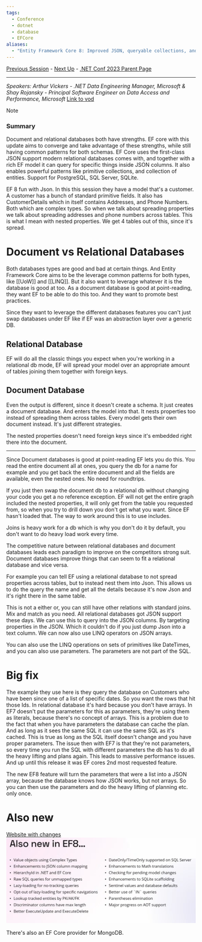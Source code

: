 ```yaml
---
tags:
  - Conference
  - dotnet
  - database
  - EFCore
aliases:
  - "Entity Framework Core 8: Improved JSON, queryable collections, and more..."
---
```

[Previous Session](What's%20new%20in%20Csharp%2012.md) - [Next Up](dotnet%20💖%20AI.md) - [.NET Conf 2023 Parent Page](../README.md)

---
_Speakers:
Arthur Vickers - .NET Data Engineering Manager, Microsoft
& Shay Rojansky - Principal Software Engineer on Data Access and Performance, Microsoft_
[Link to vod](https://www.youtube.com/watch?v=_8iH5QnkIJo)

>[!note]
>### Summary
>Document and relational databases both have strengths. EF core with this update aims to converge and take advantage of these strengths, while still having common patterns for both schemas. 
>EF Core uses the first-class JSON support modern relational databases comes with, and together with a rich EF model it can query for specific things inside JSON columns.
>It also enables powerful patterns like primitive collections, and collection of entities. Support for PostgreSQL, SQL Server, SQLite.

EF 8 fun with Json. In this this session they have a model that's a customer. A customer has a bunch of standard primitive fields. It also has CustomerDetails which in itself contains  Addresses, and Phone Numbers. Both which are complex types. So when we talk about spreading properties we talk about spreading addresses and phone numbers across tables. This is what I mean with nested properties. We get 4 tables out of this, since it's spread.
# Document vs Relational Databases
Both databases types are good and bad at certain things. And Entity Framework Core aims to be the leverage common patterns for both types, like [[UoW]] and [[LINQ]]. But it also want to leverage whatever it is the database is good at too. As a document database is good at point-reading, they want EF to be able to do this too. And they want to promote best practices.

Since they want to leverage the different databases features you can't just swap databases under EF like if EF was an abstraction layer over a generic DB.
## Relational Database
EF will do all the classic things you expect when you're working in a relational db mode, EF will spread your model over an appropriate amount of tables joining them together with foreign keys. 
## Document Database
Even the output is different, since it doesn't create a schema. It just creates a document database. And enters the model into that. It nests properties too instead of spreading them across tables. Every model gets their own document instead. It's just different strategies. 

The nested properties doesn't need foreign keys since it's embedded right there into the document.

---
Since Document databases is good at point-reading EF lets you do this. You read the entire document all at ones, you query the db for a name for example and you get back the entire document and all the fields are available, even the nested ones. No need for roundtrips.

If you just then swap the document db to a relational db without changing your code you get a no reference exception. EF will not get the entire graph included the nested properties, it will only get from the table you requested from, so when you try to drill down you don't get what you want. Since EF hasn't loaded that. The way to work around this is to use includes. 

Joins is heavy work for a db which is why you don't do it by default, you don't want to do heavy load work every time. 

The competitive nature between relational databases and document databases leads each paradigm to improve on the competitors strong suit. Document databases improve things that can seem to fit a relational database and vice versa. 

For example you can tell EF using a relational database to not spread properties across tables, but to instead nest them into Json. This allows us to do the query the name and get all the details because it's now Json and it's right there in the same table. 

This is not a either or, you can still have other relations with standard joins. Mix and match as you need. All relational databases got JSON support these days. We can use this to query into the JSON columns. By targeting properties in the JSON. Which it couldn't do if you just dump Json into a text column. We can now also use LINQ operators on JSON arrays. 

You can also use the LINQ operations on sets of primitives like DateTimes, and you can also use parameters. The parameters are not part of the SQL.
# Big fix
The example they use here is they query the database on Customers who have been since one of a list of specific dates. So you want the rows that hit those Ids. In relational database it's hard because you don't have arrays. In EF7 doesn't put the parameters for this as parameters, they're using them as literals, because there's no concept of arrays. This is a problem due to the fact that when you have parameters the database can cache the plan. And as long as it sees the same SQL it can use the same SQL as it's cached. This is true as long as the SQL itself doesn't change and you have proper parameters. The issue then with EF7 is that they're not parameters, so every time you run the SQL with different parameters the db has to do all the heavy lifting and plans again. This leads to massive performance issues. And up until this release it was EF cores 2nd most requested feature.

The new EF8 feature will turn the parameters that were a list into a JSON array, because the database knows how JSON works, but not arrays. So you can then use the parameters and do the heavy lifting of planning etc. only once.
# Also new
[Website with changes](https://aka.ms/ef8-whats-new)
![](../_Files/dotnetconf-23/dotnetconf-23-new-ef8.png)

There's also an EF Core provider for MongoDB.